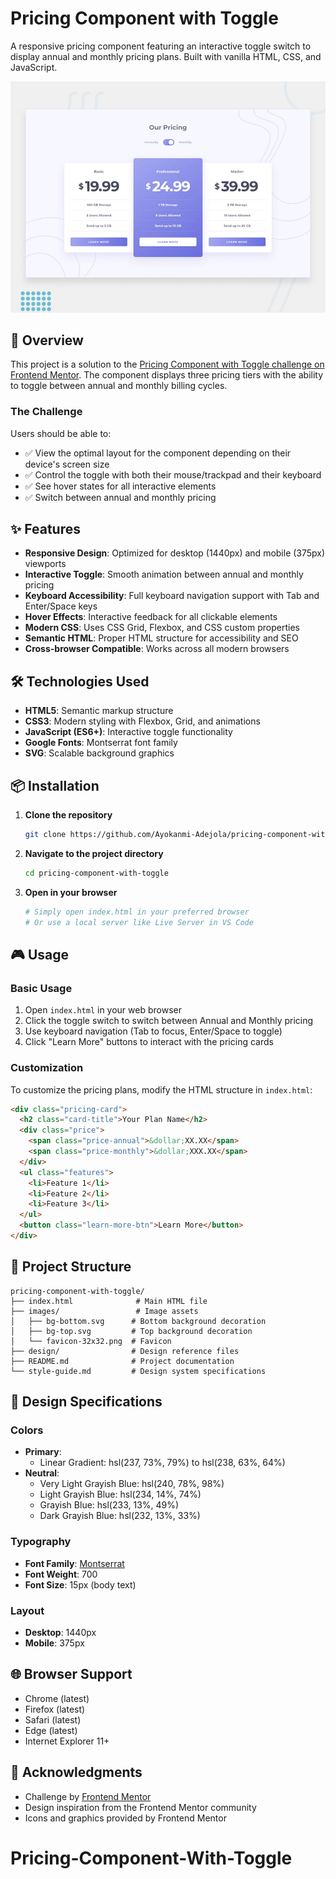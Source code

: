 # Pricing Component with Toggle

A responsive pricing component featuring an interactive toggle switch to display annual and monthly pricing plans. Built with vanilla HTML, CSS, and JavaScript.

![Design preview for the Pricing component with toggle](preview.jpg)



## 🎯 Overview

This project is a solution to the [Pricing Component with Toggle challenge on Frontend Mentor](https://www.frontendmentor.io/challenges/pricing-component-with-toggle-8vPwRMIC). The component displays three pricing tiers with the ability to toggle between annual and monthly billing cycles.

### The Challenge

Users should be able to:

- ✅ View the optimal layout for the component depending on their device's screen size
- ✅ Control the toggle with both their mouse/trackpad and their keyboard
- ✅ See hover states for all interactive elements
- ✅ Switch between annual and monthly pricing

## ✨ Features

- **Responsive Design**: Optimized for desktop (1440px) and mobile (375px) viewports
- **Interactive Toggle**: Smooth animation between annual and monthly pricing
- **Keyboard Accessibility**: Full keyboard navigation support with Tab and Enter/Space keys
- **Hover Effects**: Interactive feedback for all clickable elements
- **Modern CSS**: Uses CSS Grid, Flexbox, and CSS custom properties
- **Semantic HTML**: Proper HTML structure for accessibility and SEO
- **Cross-browser Compatible**: Works across all modern browsers

## 🛠 Technologies Used

- **HTML5**: Semantic markup structure
- **CSS3**: Modern styling with Flexbox, Grid, and animations
- **JavaScript (ES6+)**: Interactive toggle functionality
- **Google Fonts**: Montserrat font family
- **SVG**: Scalable background graphics

## 📦 Installation

1. **Clone the repository**
   ```bash
   git clone https://github.com/Ayokanmi-Adejola/pricing-component-with-toggle.git
   ```

2. **Navigate to the project directory**
   ```bash
   cd pricing-component-with-toggle
   ```

3. **Open in your browser**
   ```bash
   # Simply open index.html in your preferred browser
   # Or use a local server like Live Server in VS Code
   ```

## 🎮 Usage

### Basic Usage

1. Open `index.html` in your web browser
2. Click the toggle switch to switch between Annual and Monthly pricing
3. Use keyboard navigation (Tab to focus, Enter/Space to toggle)
4. Click "Learn More" buttons to interact with the pricing cards

### Customization

To customize the pricing plans, modify the HTML structure in `index.html`:

```html
<div class="pricing-card">
  <h2 class="card-title">Your Plan Name</h2>
  <div class="price">
    <span class="price-annual">&dollar;XX.XX</span>
    <span class="price-monthly">&dollar;XXX.XX</span>
  </div>
  <ul class="features">
    <li>Feature 1</li>
    <li>Feature 2</li>
    <li>Feature 3</li>
  </ul>
  <button class="learn-more-btn">Learn More</button>
</div>
```

## 📁 Project Structure

```
pricing-component-with-toggle/
├── index.html              # Main HTML file
├── images/                 # Image assets
│   ├── bg-bottom.svg      # Bottom background decoration
│   ├── bg-top.svg         # Top background decoration
│   └── favicon-32x32.png  # Favicon
├── design/                # Design reference files
├── README.md              # Project documentation
└── style-guide.md         # Design system specifications
```

## 🎨 Design Specifications

### Colors

- **Primary**:
  - Linear Gradient: hsl(237, 73%, 79%) to hsl(238, 63%, 64%)
- **Neutral**:
  - Very Light Grayish Blue: hsl(240, 78%, 98%)
  - Light Grayish Blue: hsl(234, 14%, 74%)
  - Grayish Blue: hsl(233, 13%, 49%)
  - Dark Grayish Blue: hsl(232, 13%, 33%)

### Typography

- **Font Family**: [Montserrat](https://fonts.google.com/specimen/Montserrat)
- **Font Weight**: 700
- **Font Size**: 15px (body text)

### Layout

- **Desktop**: 1440px
- **Mobile**: 375px

## 🌐 Browser Support

- Chrome (latest)
- Firefox (latest)
- Safari (latest)
- Edge (latest)
- Internet Explorer 11+


## 🙏 Acknowledgments

- Challenge by [Frontend Mentor](https://www.frontendmentor.io)
- Design inspiration from the Frontend Mentor community
- Icons and graphics provided by Frontend Mentor
# Pricing-Component-With-Toggle
